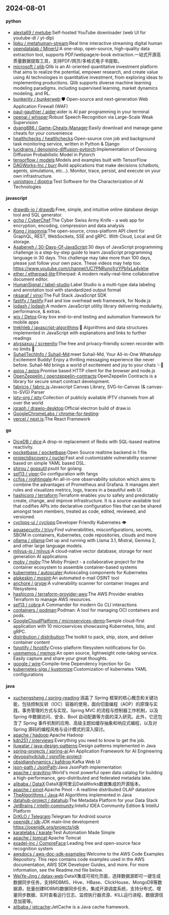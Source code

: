 ## 2024-08-01

#### python
* [alexta69 / metube](https://github.com/alexta69/metube):Self-hosted YouTube downloader (web UI for youtube-dl / yt-dlp)
* [lipku / metahuman-stream](https://github.com/lipku/metahuman-stream):Real time interactive streaming digital human
* [opendatalab / MinerU](https://github.com/opendatalab/MinerU):A one-stop, open-source, high-quality data extraction tool, supports PDF/webpage/e-book extraction.一站式开源高质量数据提取工具，支持PDF/网页/多格式电子书提取。
* [microsoft / qlib](https://github.com/microsoft/qlib):Qlib is an AI-oriented quantitative investment platform that aims to realize the potential, empower research, and create value using AI technologies in quantitative investment, from exploring ideas to implementing productions. Qlib supports diverse machine learning modeling paradigms. including supervised learning, market dynamics modeling, and RL.
* [bunkerity / bunkerweb](https://github.com/bunkerity/bunkerweb):🛡️ Open-source and next-generation Web Application Firewall (WAF)
* [paul-gauthier / aider](https://github.com/paul-gauthier/aider):aider is AI pair programming in your terminal
* [openai / whisper](https://github.com/openai/whisper):Robust Speech Recognition via Large-Scale Weak Supervision
* [dyang886 / Game-Cheats-Manager](https://github.com/dyang886/Game-Cheats-Manager):Easily download and manage game cheats for your convenience
* [healthchecks / healthchecks](https://github.com/healthchecks/healthchecks):Open-source cron job and background task monitoring service, written in Python & Django
* [lucidrains / denoising-diffusion-pytorch](https://github.com/lucidrains/denoising-diffusion-pytorch):Implementation of Denoising Diffusion Probabilistic Model in Pytorch
* [tensorflow / models](https://github.com/tensorflow/models):Models and examples built with TensorFlow
* [DAGWorks-Inc / burr](https://github.com/DAGWorks-Inc/burr):Build applications that make decisions (chatbots, agents, simulations, etc...). Monitor, trace, persist, and execute on your own infrastructure.
* [usnistgov / dioptra](https://github.com/usnistgov/dioptra):Test Software for the Characterization of AI Technologies

#### javascript
* [drawdb-io / drawdb](https://github.com/drawdb-io/drawdb):Free, simple, and intuitive online database design tool and SQL generator.
* [gchq / CyberChef](https://github.com/gchq/CyberChef):The Cyber Swiss Army Knife - a web app for encryption, encoding, compression and data analysis
* [Kong / insomnia](https://github.com/Kong/insomnia):The open-source, cross-platform API client for GraphQL, REST, WebSockets, SSE and gRPC. With Cloud, Local and Git storage.
* [Asabeneh / 30-Days-Of-JavaScript](https://github.com/Asabeneh/30-Days-Of-JavaScript):30 days of JavaScript programming challenge is a step-by-step guide to learn JavaScript programming language in 30 days. This challenge may take more than 100 days, please just follow your own pace. These videos may help too: https://www.youtube.com/channel/UC7PNRuno1rzYPb1xLa4yktw
* [ether / etherpad-lite](https://github.com/ether/etherpad-lite):Etherpad: A modern really-real-time collaborative document editor.
* [HumanSignal / label-studio](https://github.com/HumanSignal/label-studio):Label Studio is a multi-type data labeling and annotation tool with standardized output format
* [nksaraf / vinxi](https://github.com/nksaraf/vinxi):The Full Stack JavaScript SDK
* [fastify / fastify](https://github.com/fastify/fastify):Fast and low overhead web framework, for Node.js
* [lodash / lodash](https://github.com/lodash/lodash):A modern JavaScript utility library delivering modularity, performance, & extras.
* [wix / Detox](https://github.com/wix/Detox):Gray box end-to-end testing and automation framework for mobile apps
* [trekhleb / javascript-algorithms](https://github.com/trekhleb/javascript-algorithms):📝 Algorithms and data structures implemented in JavaScript with explanations and links to further readings
* [alyssaxuu / screenity](https://github.com/alyssaxuu/screenity):The free and privacy-friendly screen recorder with no limits 🎥
* [SuhailTechInfo / Suhail-Md](https://github.com/SuhailTechInfo/Suhail-Md):meet Suhail-Md, Your All-in-One WhatsApp Excitement Buddy! Enjoy a thrilling messaging experience like never before. Suhail-Md brings a world of excitement and joy to your chats ✨🤖
* [axios / axios](https://github.com/axios/axios):Promise based HTTP client for the browser and node.js
* [OpenZeppelin / openzeppelin-contracts](https://github.com/OpenZeppelin/openzeppelin-contracts):OpenZeppelin Contracts is a library for secure smart contract development.
* [fabricjs / fabric.js](https://github.com/fabricjs/fabric.js):Javascript Canvas Library, SVG-to-Canvas (& canvas-to-SVG) Parser
* [iptv-org / iptv](https://github.com/iptv-org/iptv):Collection of publicly available IPTV channels from all over the world
* [jgraph / drawio-desktop](https://github.com/jgraph/drawio-desktop):Official electron build of draw.io
* [GoogleChromeLabs / chrome-for-testing](https://github.com/GoogleChromeLabs/chrome-for-testing):
* [vercel / next.js](https://github.com/vercel/next.js):The React Framework

#### go
* [DiceDB / dice](https://github.com/DiceDB/dice):A drop-in replacement of Redis with SQL-based realtime reactivity.
* [pocketbase / pocketbase](https://github.com/pocketbase/pocketbase):Open Source realtime backend in 1 file
* [projectdiscovery / nuclei](https://github.com/projectdiscovery/nuclei):Fast and customizable vulnerability scanner based on simple YAML based DSL.
* [shirou / gopsutil](https://github.com/shirou/gopsutil):psutil for golang
* [spf13 / viper](https://github.com/spf13/viper):Go configuration with fangs
* [ccfos / nightingale](https://github.com/ccfos/nightingale):An all-in-one observability solution which aims to combine the advantages of Prometheus and Grafana. It manages alert rules and visualizes metrics, logs, traces in a beautiful web UI.
* [hashicorp / terraform](https://github.com/hashicorp/terraform):Terraform enables you to safely and predictably create, change, and improve infrastructure. It is a source-available tool that codifies APIs into declarative configuration files that can be shared amongst team members, treated as code, edited, reviewed, and versioned.
* [cyclops-ui / cyclops](https://github.com/cyclops-ui/cyclops):Developer Friendly Kubernetes 👁️
* [aquasecurity / trivy](https://github.com/aquasecurity/trivy):Find vulnerabilities, misconfigurations, secrets, SBOM in containers, Kubernetes, code repositories, clouds and more
* [ollama / ollama](https://github.com/ollama/ollama):Get up and running with Llama 3.1, Mistral, Gemma 2, and other large language models.
* [milvus-io / milvus](https://github.com/milvus-io/milvus):A cloud-native vector database, storage for next generation AI applications
* [moby / moby](https://github.com/moby/moby):The Moby Project - a collaborative project for the container ecosystem to assemble container-based systems
* [kubernetes / autoscaler](https://github.com/kubernetes/autoscaler):Autoscaling components for Kubernetes
* [alpkeskin / mosint](https://github.com/alpkeskin/mosint):An automated e-mail OSINT tool
* [anchore / grype](https://github.com/anchore/grype):A vulnerability scanner for container images and filesystems
* [hashicorp / terraform-provider-aws](https://github.com/hashicorp/terraform-provider-aws):The AWS Provider enables Terraform to manage AWS resources.
* [spf13 / cobra](https://github.com/spf13/cobra):A Commander for modern Go CLI interactions
* [containers / podman](https://github.com/containers/podman):Podman: A tool for managing OCI containers and pods.
* [GoogleCloudPlatform / microservices-demo](https://github.com/GoogleCloudPlatform/microservices-demo):Sample cloud-first application with 10 microservices showcasing Kubernetes, Istio, and gRPC.
* [distribution / distribution](https://github.com/distribution/distribution):The toolkit to pack, ship, store, and deliver container content
* [fsnotify / fsnotify](https://github.com/fsnotify/fsnotify):Cross-platform filesystem notifications for Go.
* [usememos / memos](https://github.com/usememos/memos):An open source, lightweight note-taking service. Easily capture and share your great thoughts.
* [google / wire](https://github.com/google/wire):Compile-time Dependency Injection for Go
* [kubernetes-sigs / kustomize](https://github.com/kubernetes-sigs/kustomize):Customization of kubernetes YAML configurations

#### java
* [xuchengsheng / spring-reading](https://github.com/xuchengsheng/spring-reading):涵盖了 Spring 框架的核心概念和关键功能，包括控制反转（IOC）容器的使用，面向切面编程（AOP）的原理与实践，事务管理的方式与实现，Spring MVC 的流程与控制器工作机制，以及 Spring 中数据访问、安全、Boot 自动配置等方面的深入研究。此外，它还包含了 Spring 事件机制的应用、高级主题如缓存抽象和响应式编程，以及对 Spring 源码的编程风格与设计模式的深入探讨。
* [apache / hadoop](https://github.com/apache/hadoop):Apache Hadoop
* [kdn251 / interviews](https://github.com/kdn251/interviews):Everything you need to know to get the job.
* [iluwatar / java-design-patterns](https://github.com/iluwatar/java-design-patterns):Design patterns implemented in Java
* [spring-projects / spring-ai](https://github.com/spring-projects/spring-ai):An Application Framework for AI Engineering
* [devopshydclub / vprofile-project](https://github.com/devopshydclub/vprofile-project):
* [obsidiandynamics / kafdrop](https://github.com/obsidiandynamics/kafdrop):Kafka Web UI
* [json-path / JsonPath](https://github.com/json-path/JsonPath):Java JsonPath implementation
* [apache / gravitino](https://github.com/apache/gravitino):World's most powerful open data catalog for building a high-performance, geo-distributed and federated metadata lake.
* [alibaba / DataX](https://github.com/alibaba/DataX):DataX是阿里云DataWorks数据集成的开源版本。
* [apache / pinot](https://github.com/apache/pinot):Apache Pinot - A realtime distributed OLAP datastore
* [TheAlgorithms / Java](https://github.com/TheAlgorithms/Java):All Algorithms implemented in Java
* [datahub-project / datahub](https://github.com/datahub-project/datahub):The Metadata Platform for your Data Stack
* [JetBrains / intellij-community](https://github.com/JetBrains/intellij-community):IntelliJ IDEA Community Edition & IntelliJ Platform
* [DrKLO / Telegram](https://github.com/DrKLO/Telegram):Telegram for Android source
* [openjdk / jdk](https://github.com/openjdk/jdk):JDK main-line development https://openjdk.org/projects/jdk
* [karatelabs / karate](https://github.com/karatelabs/karate):Test Automation Made Simple
* [apache / tomcat](https://github.com/apache/tomcat):Apache Tomcat
* [exadel-inc / CompreFace](https://github.com/exadel-inc/CompreFace):Leading free and open-source face recognition system
* [awsdocs / aws-doc-sdk-examples](https://github.com/awsdocs/aws-doc-sdk-examples):Welcome to the AWS Code Examples Repository. This repo contains code examples used in the AWS documentation, AWS SDK Developer Guides, and more. For more information, see the Readme.md file below.
* [WeiYe-Jing / datax-web](https://github.com/WeiYe-Jing/datax-web):DataX集成可视化页面，选择数据源即可一键生成数据同步任务，支持RDBMS、Hive、HBase、ClickHouse、MongoDB等数据源，批量创建RDBMS数据同步任务，集成开源调度系统，支持分布式、增量同步数据、实时查看运行日志、监控执行器资源、KILL运行进程、数据源信息加密等。
* [alibaba / jetcache](https://github.com/alibaba/jetcache):JetCache is a Java cache framework.
